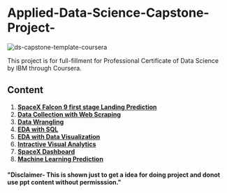 # Applied-Data-Science-Capstone-Project-
![ds-capstone-template-coursera](https://user-images.githubusercontent.com/107030716/174971885-15524965-13bf-4301-9133-fd68b1ba9cf7.jpg)

This project is for full-fillment for Professional Certificate of Data Science by IBM through Coursera.








## Content
1. [**SpaceX Falcon 9 first stage Landing Prediction**](https://github.com/Soni-Test/Applied-Data-Science-Capstone-Project-/blob/Master/Capstone%20Project%20SpaceX%20.ipynb)
2. [**Data Collection with Web Scraping**](https://github.com/Soni-Test/Applied-Data-Science-Capstone-Project-/blob/Master/Data%20Collection%20with%20Web%20Scraping%20.ipynb)
3. [**Data Wrangling**](https://github.com/Soni-Test/Applied-Data-Science-Capstone-Project-/blob/Master/Data%20Wrangling%20.ipynb)
4. [**EDA with SQL**]()
5. [**EDA with Data Visualization**]()
6. [**Intractive Visual Analytics**]()
7. [**SpaceX Dashboard**]()
8. [**Machine Learning Prediction**]() 















#### "Disclaimer- This is shown just to get a idea for doing project and donot use ppt content without permisssion."
